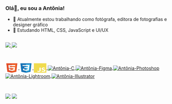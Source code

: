 ### Olá👋, eu sou a Antônia!

- 🔭 Atualmente estou trabalhando como fotógrafa, editora de fotografias e designer gráfico
- 🌱 Estudando HTML, CSS, JavaScript e UI/UX

##

<div style="display: inline_block">
  <a href="https://github.com/antoniakarinaalvesdasilva">
  <img height="180em" src="https://github-readme-stats.vercel.app/api?username=antoniakarinaalvesdasilva&show_icons=true&theme=algolia&include_all_commits=true&count_private=true"/>
  <img height="180em" src="https://github-readme-stats.vercel.app/api/top-langs/?username=antoniakarinaalvesdasilva&layout=compact&langs_count=7&theme=algolia"/>
</div>

##

<div style="display: inline_block"><br>
  <img align="center" alt="Antônia-HTML" height="30" width="40" src="https://raw.githubusercontent.com/devicons/devicon/master/icons/html5/html5-original.svg">
  <img align="center" alt="Antônia-CSS" height="30" width="40" src="https://raw.githubusercontent.com/devicons/devicon/master/icons/css3/css3-original.svg">
  <img align="center" alt="Antônia-JavaScript" height="30" width="40" src="https://raw.githubusercontent.com/devicons/devicon/master/icons/javascript/javascript-plain.svg">
  <img align="center" alt="Antônia-C" height="30" width="40" src="https://cdn.jsdelivr.net/gh/devicons/devicon/icons/c/c-original.svg">
  <img align="center" alt="Antônia-Figma" height="30" width="40" src="https://cdn.jsdelivr.net/gh/devicons/devicon/icons/figma/figma-original.svg">
  <img align="center" alt="Antônia-Photoshop" height="30" width="40" src="https://cdn.jsdelivr.net/gh/devicons/devicon/icons/photoshop/photoshop-plain.svg">
  <img align="center" alt="Antônia-Lightroom" height="30" width="40" src="https://upload.wikimedia.org/wikipedia/commons/b/b6/Adobe_Photoshop_Lightroom_CC_logo.svg">
  <img align="center" alt="Antônia-Illustrator" height="30" width="40" src="https://cdn.jsdelivr.net/gh/devicons/devicon/icons/illustrator/illustrator-plain.svg">
</div>

##
<br>
<div> 
  <a href = "mailto:antoniasilva@alunos.utfpr.edu.br"><img src="https://img.shields.io/badge/-Gmail-%23333?style=for-the-badge&logo=gmail&logoColor=white" target="_blank"></a>
  <a href="https://www.linkedin.com/in/antonia-karina-alves-da-silva-2a0b041a4/" target="_blank"><img src="https://img.shields.io/badge/-LinkedIn-%230077B5?style=for-the-badge&logo=linkedin&logoColor=white" target="_blank"></a> 
  <br>
</div>

  
